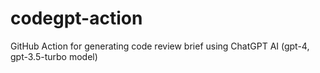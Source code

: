 # codegpt-action
GitHub Action for generating code review brief using ChatGPT AI (gpt-4, gpt-3.5-turbo model) 
